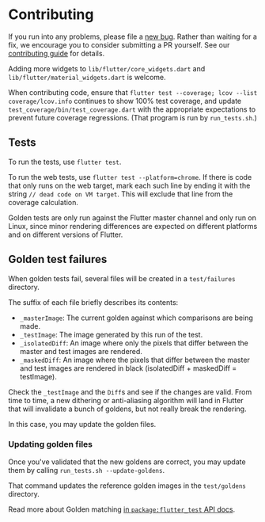 # Contributing

If you run into any problems, please file a [new
bug](https://github.com/flutter/flutter/issues/new?labels=p:%20rfw,package,P2).
Rather than waiting for a fix, we encourage you to consider submitting
a PR yourself. See our [contributing
guide](https://github.com/flutter/packages/blob/master/CONTRIBUTING.md)
for details.

Adding more widgets to `lib/flutter/core_widgets.dart` and
`lib/flutter/material_widgets.dart` is welcome.

When contributing code, ensure that `flutter test --coverage; lcov
--list coverage/lcov.info` continues to show 100% test coverage, and
update `test_coverage/bin/test_coverage.dart` with the appropriate
expectations to prevent future coverage regressions. (That program is
run by `run_tests.sh`.)

## Tests

To run the tests, use `flutter test`.

To run the web tests, use `flutter test --platform=chrome`. If there
is code that only runs on the web target, mark each such line by
ending it with the string `// dead code on VM target`. This will
exclude that line from the coverage calculation.

Golden tests are only run against the Flutter master channel and only
run on Linux, since minor rendering differences are expected on
different platforms and on different versions of Flutter.

## Golden test failures

When golden tests fail, several files will be created in a `test/failures`
directory.

The suffix of each file briefly describes its contents:

- `_masterImage`: The current golden against which comparisons are being made.
- `_testImage`: The image generated by this run of the test.
- `_isolatedDiff`: An image where only the pixels that differ between the
  master and test images are rendered.
- `_maskedDiff`: An image where the pixels that differ between the master and
  test images are rendered in black (isolatedDiff + maskedDiff = testImage).

Check the `_testImage` and the `Diff`s and see if the changes are valid. From
time to time, a new dithering or anti-aliasing algorithm will land in Flutter
that will invalidate a bunch of goldens, but not really break the rendering.

In this case, you may update the golden files.

### Updating golden files

Once you've validated that the new goldens are correct, you may update them by
calling `run_tests.sh --update-goldens`.

That command updates the reference golden images in the `test/goldens` directory.

Read more about Golden matching [in `package:flutter_test` API docs][package-test].

[package-test]: https://api.flutter.dev/flutter/flutter_test/matchesGoldenFile.html
